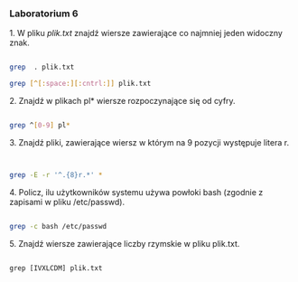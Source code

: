 ### Laboratorium 6


1\. W pliku *plik.txt* znajdź wiersze zawierające co najmniej jeden widoczny znak.

```sh

grep  . plik.txt

grep [^[:space:][:cntrl:]] plik.txt

```

2\. Znajdź w plikach pl* wiersze rozpoczynające się od cyfry.

```sh

grep ^[0-9] pl*

```

3\. Znajdź pliki, zawierające wiersz w którym na 9 pozycji występuje litera r.

```sh


grep -E -r '^.{8}r.*' *


```

4\. Policz, ilu użytkowników systemu używa powłoki bash (zgodnie z zapisami w pliku /etc/passwd).

```sh

grep -c bash /etc/passwd

```

5\. Znajdź wiersze zawierające liczby rzymskie w pliku plik.txt.

```

grep [IVXLCDM] plik.txt


```
